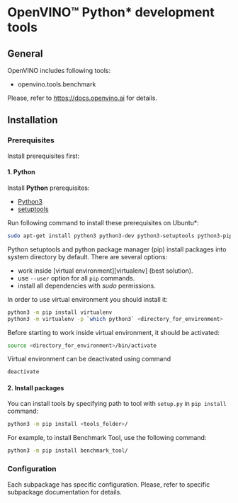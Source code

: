 # OpenVINO™ Python* development tools

## General
OpenVINO includes following tools:
* openvino.tools.benchmark

Please, refer to https://docs.openvino.ai for details.

## Installation

### Prerequisites

Install prerequisites first:

#### 1. Python

Install **Python** prerequisites:

- [Python3][python3]
- [setuptools][setuptools]

Run following command to install these prerequisites on Ubuntu*:
```bash
sudo apt-get install python3 python3-dev python3-setuptools python3-pip
```

Python setuptools and python package manager (pip) install packages into system directory by default. There are several options:

- work inside [virtual environment][virtualenv] (best solution).
- use `--user` option for all `pip` commands.
- install all dependencies with *sudo* permissions.

In order to use virtual environment you should install it:

```bash
python3 -m pip install virtualenv
python3 -m virtualenv -p `which python3` <directory_for_environment>
```

Before starting to work inside virtual environment, it should be activated:

```bash
source <directory_for_environment>/bin/activate
```

Virtual environment can be deactivated using command

```bash
deactivate
```

#### 2. Install packages

You can install tools by specifying path to tool with `setup.py` in `pip install` command:

```bash
python3 -m pip install <tools_folder>/
```
For example, to install Benchmark Tool, use the following command:  
```bash
python3 -m pip install benchmark_tool/
  ```

### Configuration

Each subpackage has specific configuration. Please, refer to specific subpackage documentation for details.

[python3]: https://www.python.org/downloads/
[setuptools]: https://pypi.python.org/pypi/setuptools
